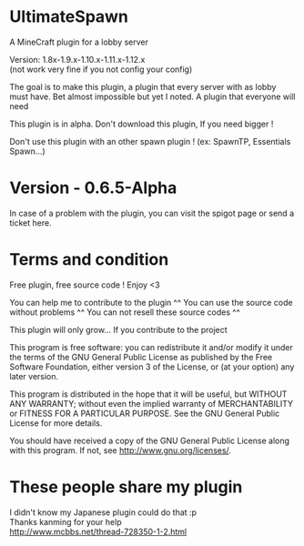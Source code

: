# UltimateSpawn
A MineCraft plugin for a lobby server

Version: 1.8x-1.9.x-1.10.x-1.11.x-1.12.x\
(not work very fine if you not config your config)

The goal is to make this plugin, a plugin that every server with as lobby must have. Bet almost impossible but yet I noted. A plugin that everyone will need

This plugin is in alpha.
Don't download this plugin, If you need bigger !

Don't use this plugin with an other spawn plugin ! (ex: SpawnTP, Essentials Spawn...)

# Version - 0.6.5-Alpha

In case of a problem with the plugin, you can visit the spigot page or send a ticket here.

# Terms and condition

Free plugin, free source code ! Enjoy <3

You can help me to contribute to the plugin ^^
You can use the source code without problems ^^
You can not resell these source codes ^^

This plugin will only grow... If you contribute to the project

This program is free software: you can redistribute it and/or modify
it under the terms of the GNU General Public License as published by
the Free Software Foundation, either version 3 of the License, or
(at your option) any later version.

This program is distributed in the hope that it will be useful,
but WITHOUT ANY WARRANTY; without even the implied warranty of
MERCHANTABILITY or FITNESS FOR A PARTICULAR PURPOSE. See the
GNU General Public License for more details.

You should have received a copy of the GNU General Public License
along with this program. If not, see <http://www.gnu.org/licenses/>.

# These people share my plugin

I didn't know my Japanese plugin could do that :p\
Thanks kanming for your help\
http://www.mcbbs.net/thread-728350-1-2.html
